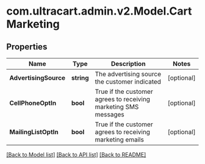 
# com.ultracart.admin.v2.Model.CartMarketing

## Properties

Name | Type | Description | Notes
------------ | ------------- | ------------- | -------------
**AdvertisingSource** | **string** | The advertising source the customer indicated | [optional] 
**CellPhoneOptIn** | **bool** | True if the customer agrees to receiving marketing SMS messages | [optional] 
**MailingListOptIn** | **bool** | True if the customer agrees to receiving marketing emails | [optional] 

[[Back to Model list]](../README.md#documentation-for-models)
[[Back to API list]](../README.md#documentation-for-api-endpoints)
[[Back to README]](../README.md)

